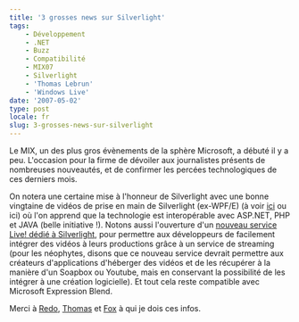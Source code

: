 ```yaml
---
title: '3 grosses news sur Silverlight'
tags:
    - Développement
    - .NET
    - Buzz
    - Compatibilité
    - MIX07
    - Silverlight
    - 'Thomas Lebrun'
    - 'Windows Live'
date: '2007-05-02'
type: post
locale: fr
slug: 3-grosses-news-sur-silverlight
---
```


Le MIX, un des plus gros évènements de la sphère Microsoft, a débuté il y a peu. L'occasion pour la firme de dévoiler aux journalistes présents de nombreuses nouveautés, et de confirmer les percées technologiques de ces derniers mois.

<!-- more -->

On notera une certaine mise à l'honneur de Silverlight avec une bonne vingtaine de vidéos de prise en main de Silverlight (ex-WPF/E) (à voir [ici](http://msdn.microsoft.com/en-us/silverlight/bb187401.aspx) ou ici) où l'on apprend que la technologie est interopérable avec ASP.NET, PHP et JAVA (belle initiative&nbsp;!). Notons aussi l'ouverture d'un [nouveau service Live! dédié à Silverlight](https://login.live.com/login.srf?wa=wsignin1.0&rpsnv=12&ct=1414112705&rver=6.4.6456.0&wp=MBI_SSL_SHARED&wreply=https:%2F%2Fmail.live.com%2Fdefault.aspx%3Fshowunauth%3D1%26rru%3Dinbox&lc=1033&id=64855&mkt=en-US&cbcxt=mai), pour permettre aux développeurs de facilement intégrer des vidéos à leurs productions grâce à un service de streaming (pour les néophytes, disons que ce nouveau service devrait permettre aux créateurs d'applications d'héberger des vidéos et de les récupérer à la manière d'un Soapbox ou Youtube, mais en conservant la possibilité de les intégrer à une création logicielle). Et tout cela reste compatible avec Microsoft Expression Blend.

Merci à [Redo](http://blogs.developpeur.org/redo/archive/2007/05/01/mix-07-d-marrez-avec-silverlight-1-1-d-mos-du-keynote.aspx), [Thomas](http://blogs.developpeur.org/tom/archive/2007/04/30/wpf-mix-07-d-velopper-vos-applications-silverlight-en-utilisant-du-code-manag.aspx) et [Fox](http://blogs.developpeur.org/fox/archive/2007/05/01/microsoft-asp-net-futures.aspx) à qui je dois ces infos.
